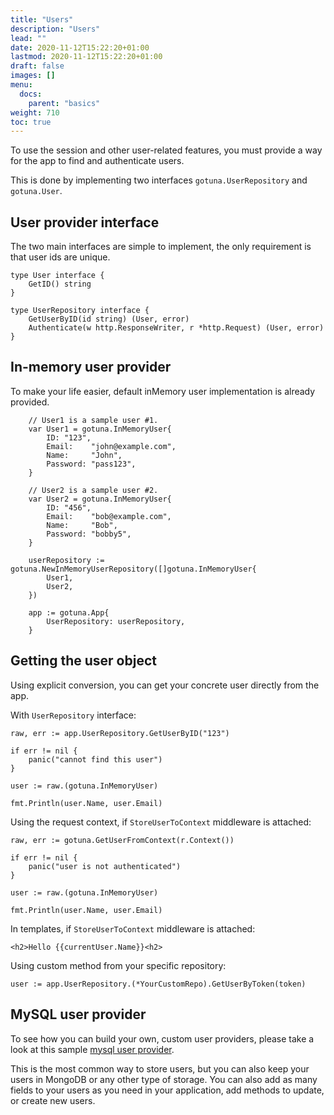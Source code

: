 ```yaml
---
title: "Users"
description: "Users"
lead: ""
date: 2020-11-12T15:22:20+01:00
lastmod: 2020-11-12T15:22:20+01:00
draft: false
images: []
menu: 
  docs:
    parent: "basics"
weight: 710
toc: true
---
```


To use the session and other user-related features, 
you must provide a way for the app to find and authenticate users.

This is done by implementing two interfaces `gotuna.UserRepository` and `gotuna.User`.

## User provider interface
The two main interfaces are simple to implement, the only requirement is 
that user ids are unique.
```
type User interface {
	GetID() string
}

type UserRepository interface {
	GetUserByID(id string) (User, error)
	Authenticate(w http.ResponseWriter, r *http.Request) (User, error)
}
```


## In-memory user provider
To make your life easier, default inMemory user implementation is already provided.

```
	// User1 is a sample user #1.
	var User1 = gotuna.InMemoryUser{
		ID: "123",
		Email:    "john@example.com",
		Name:     "John",
		Password: "pass123",
	}

	// User2 is a sample user #2.
	var User2 = gotuna.InMemoryUser{
		ID: "456",
		Email:    "bob@example.com",
		Name:     "Bob",
		Password: "bobby5",
	}

	userRepository := gotuna.NewInMemoryUserRepository([]gotuna.InMemoryUser{
		User1,
		User2,
	})

	app := gotuna.App{
		UserRepository: userRepository,
	}
```

## Getting the user object
Using explicit conversion, you can get your concrete user directly from the app.

With `UserRepository` interface:
```
raw, err := app.UserRepository.GetUserByID("123")

if err != nil {
	panic("cannot find this user")
}

user := raw.(gotuna.InMemoryUser)

fmt.Println(user.Name, user.Email)
```

Using the request context, if `StoreUserToContext` middleware is attached:
```
raw, err := gotuna.GetUserFromContext(r.Context())

if err != nil {
	panic("user is not authenticated")
}

user := raw.(gotuna.InMemoryUser)

fmt.Println(user.Name, user.Email)

```

In templates, if `StoreUserToContext` middleware is attached:
```
<h2>Hello {{currentUser.Name}}<h2>
```

Using custom method from your specific repository:
```
user := app.UserRepository.(*YourCustomRepo).GetUserByToken(token)
```

## MySQL user provider
To see how you can build your own, custom user providers, please take a look 
at this sample [mysql user provider](https://github.com/gotuna/mysqlusers).

This is the most common way to store users, but you can also keep your users in MongoDB
or any other type of storage. You can also add as many fields to your users as 
you need in your application, add methods to update, or create new users.

